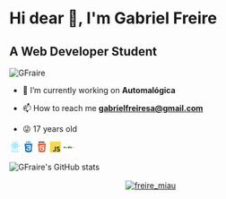 # Hi dear 👋, I'm Gabriel Freire
## A Web Developer Student
<p align="left"> <img src="https://komarev.com/ghpvc/?username=GFraire" alt="GFraire" /> </p>

- 🔭 I’m currently working on **Automalógica**

- 📫 How to reach me **gabrielfreiresa@gmail.com**

- 😜 17 years old

<p align="left">
<img src="https://raw.githubusercontent.com/devicons/devicon/master/icons/react/react-original-wordmark.svg" alt="react" width="20" height="20"/>
<img src="https://raw.githubusercontent.com/devicons/devicon/master/icons/css3/css3-plain-wordmark.svg" alt="css3"  width="20" height="20"/>
<img src="https://raw.githubusercontent.com/devicons/devicon/master/icons/html5/html5-original-wordmark.svg" alt="html5"  width="20" height="20"/>
<img src="https://raw.githubusercontent.com/devicons/devicon/master/icons/javascript/javascript-original.svg" alt="javascript" width="20" height="20"/>
<img src="https://raw.githubusercontent.com/devicons/devicon/master/icons/nodejs/nodejs-original-wordmark.svg" alt="nodejs" width="20" height="20"/></p><p align="center" />

![GFraire's GitHub stats](https://github-readme-stats.vercel.app/api?username=gfraire&show_icons=true&theme=tokyonight)
</p>

<p align="center">
<a href="https://instagram.com/freire_miau" target="blank"><img align="center" src="https://cdn.jsdelivr.net/npm/simple-icons@3.0.1/icons/instagram.svg" alt="freire_miau" height="20" width="20" /></a>
</p>
